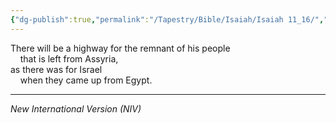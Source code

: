 ```yaml
---
{"dg-publish":true,"permalink":"/Tapestry/Bible/Isaiah/Isaiah 11_16/","title":"Isaiah 11:16","hide":true,"tags":["bible-verse","bible-verse"],"dgHomeLink":true,"dgShowLocalGraph":true,"dgEnableSearch":true}
---
```



There will be a highway for the remnant of his people  
    that is left from Assyria,  
as there was for Israel  
    when they came up from Egypt.

---
*New International Version (NIV)*